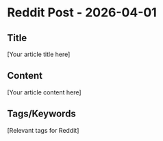 # Reddit Post - 2026-04-01

## Title
[Your article title here]

## Content
[Your article content here]

## Tags/Keywords
[Relevant tags for Reddit]
